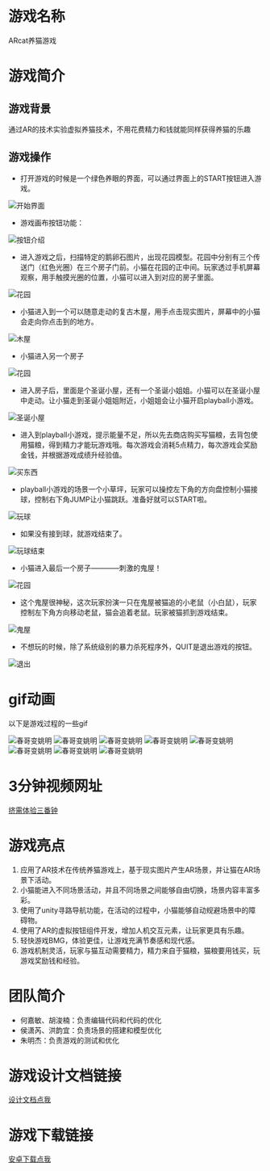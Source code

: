 # 游戏名称

ARcat养猫游戏

# 游戏简介

## 游戏背景

通过AR的技术实验虚拟养猫技术，不用花费精力和钱就能同样获得养猫的乐趣

## 游戏操作

* 打开游戏的时候是一个绿色养眼的界面，可以通过界面上的START按钮进入游戏。

![开始界面](image/description/1.png)

* 游戏画布按钮功能：

![按钮介绍](image/description/intro.png)

* 进入游戏之后，扫描特定的鹅卵石图片，出现花园模型。花园中分别有三个传送门（红色光圈）在三个房子门前。小猫在花园的正中间。玩家透过手机屏幕观察，用手触摸光圈的位置，小猫可以进入到对应的房子里面。

![花园](image/description/2.png)

* 小猫进入到一个可以随意走动的复古木屋，用手点击现实图片，屏幕中的小猫会走向你点击到的地方。

![木屋](image/description/3.png)

* 小猫进入另一个房子

![花园](image/description/4.png)

* 进入房子后，里面是个圣诞小屋，还有一个圣诞小姐姐。小猫可以在圣诞小屋中走动。让小猫走到圣诞小姐姐附近，小姐姐会让小猫开启playball小游戏。

![圣诞小屋](image/description/5.png)

* 进入到playball小游戏，提示能量不足，所以先去商店购买写猫粮，去背包使用猫粮，得到精力才能玩游戏哦。每次游戏会消耗5点精力，每次游戏会奖励金钱，并根据游戏成绩升经验值。

![买东西](image/description/6.png)

* playball小游戏的场景一个小草坪，玩家可以操控左下角的方向盘控制小猫接球，控制右下角JUMP让小猫跳跃。准备好就可以START啦。

![玩球](image/description/7.png)

* 如果没有接到球，就游戏结束了。

![玩球结束](image/description/8.png)

* 小猫进入最后一个房子————刺激的鬼屋！

![花园](image/description/9.png)

* 这个鬼屋很神秘，这次玩家扮演一只在鬼屋被猫追的小老鼠（小白鼠），玩家控制左下角方向移动老鼠，猫会追着老鼠。玩家被猫抓到游戏结束。

![鬼屋](image/description/10.png)

* 不想玩的时候，除了系统级别的暴力杀死程序外，QUIT是退出游戏的按钮。

![退出](image/description/1.png)

# gif动画

以下是游戏过程的一些gif

![春哥变姚明](image/gif/1.gif)
![春哥变姚明](image/gif/2.gif)
![春哥变姚明](image/gif/3.gif)
![春哥变姚明](image/gif/4.gif)
![春哥变姚明](image/gif/5.gif)
![春哥变姚明](image/gif/6.gif)
![春哥变姚明](image/gif/7.gif)
![春哥变姚明](image/gif/8.gif)


# 3分钟视频网址

[挤需体验三番钟](https://v.youku.com/v_show/id_XMzY5MzgyNTEwMA==.html?spm=a2h3j.8428770.3416059.1)

# 游戏亮点

1. 应用了AR技术在传统养猫游戏上，基于现实图片产生AR场景，并让猫在AR场景下活动。
2. 小猫能进入不同场景活动，并且不同场景之间能够自由切换，场景内容丰富多彩。
3. 使用了unity寻路导航功能，在活动的过程中，小猫能够自动规避场景中的障碍物。
4. 使用了AR的虚拟按钮组件开发，增加人机交互元素，让玩家更具有乐趣。
5. 轻快游戏BMG，体验更佳，让游戏充满节奏感和现代感。
6. 游戏机制灵活，玩家与猫互动需要精力，精力来自于猫粮，猫粮要用钱买，玩游戏奖励钱和经验。

# 团队简介

* 何嘉敏、胡浚楠：负责编辑代码和代码的优化
* 侯潇芮、洪韵宜：负责场景的搭建和模型优化
* 朱明杰：负责游戏的测试和优化

# 游戏设计文档链接

[设计文档点我](https://github.com/ARcatcat/ARcatcat.github.io/blob/master/%E6%B8%B8%E6%88%8F%E7%AD%96%E5%88%92%E6%96%87%E6%A1%A3.docx)


# 游戏下载链接

[安卓下载点我](https://pan.baidu.com/s/1KUbZ_j2VzMf0wE-jRxNbDg)
